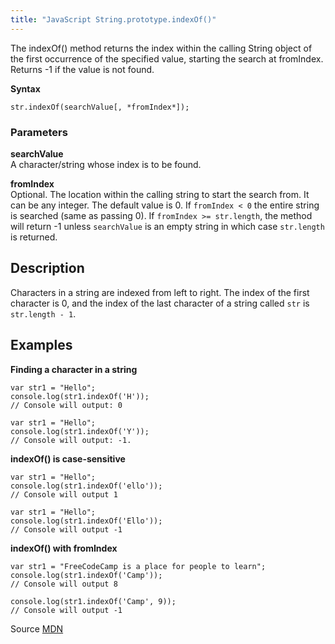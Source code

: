 ```yaml
---
title: "JavaScript String.prototype.indexOf()"
---
```


The indexOf() method returns the index within the calling String object of the first occurrence of the specified value, starting the search at fromIndex. Returns -1 if the value is not found.

**Syntax**  

    str.indexOf(searchValue[, *fromIndex*]);

### Parameters

**searchValue**  
A character/string whose index is to be found.

**fromIndex**  
Optional. The location within the calling string to start the search from. It can be any integer. The default value is 0\. If `fromIndex < 0` the entire string is searched (same as passing 0). If `fromIndex >= str.length`, the method will return -1 unless `searchValue` is an empty string in which case `str.length` is returned.

## Description

Characters in a string are indexed from left to right. The index of the first character is 0, and the index of the last character of a string called `str` is `str.length - 1`.

## Examples

**Finding a character in a string**  

    var str1 = "Hello";
    console.log(str1.indexOf('H'));
    // Console will output: 0

    var str1 = "Hello";
    console.log(str1.indexOf('Y'));
    // Console will output: -1.

**indexOf() is case-sensitive**  

    var str1 = "Hello";
    console.log(str1.indexOf('ello'));
    // Console will output 1

    var str1 = "Hello";
    console.log(str1.indexOf('Ello'));
    // Console will output -1

**indexOf() with fromIndex**  

    var str1 = "FreeCodeCamp is a place for people to learn";
    console.log(str1.indexOf('Camp'));
    // Console will output 8

    console.log(str1.indexOf('Camp', 9));
    // Console will output -1

Source [MDN](https://developer.mozilla.org/en-US/docs/Web/JavaScript/Reference/Global_Objects/String/indexOf)
